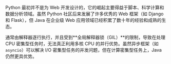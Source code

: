 Python 最初并不是为 Web 开发设计的，它的崛起主要得益于脚本、科学计算和数据分析领域。虽然 Python 社区后来发展了许多优秀的 Web 框架（如 Django 和 Flask），但 Java 在企业级 Web 应用领域已经积累了数十年的经验和成熟的生态。

通常由解释器逐行执行，并且受到**全局解释器锁（GIL）**的限制，导致在处理 CPU 密集型任务时，无法真正利用多核 CPU 的并行优势。虽然异步框架（如 `asyncio`）可以解决 I/O 密集型任务的并发问题，但在计算密集型任务上，Java 仍然更具优势。